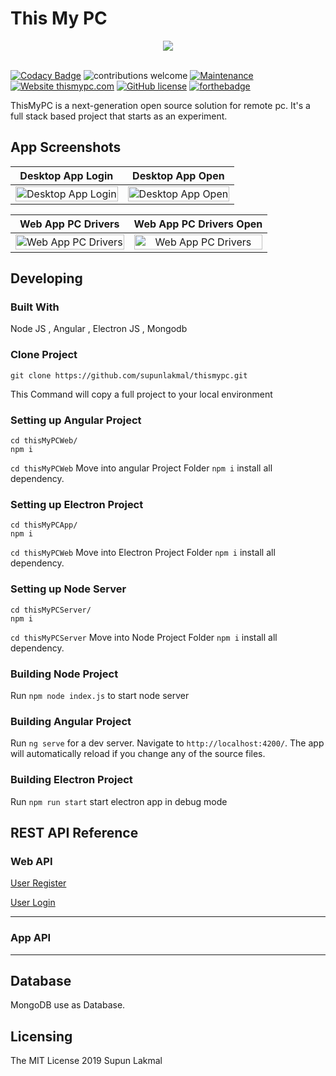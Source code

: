 # This My PC

<div align="center">
    <a href="http://thismypc.com/">
        <img src="http://thismypc.com/assets/images/logo/logo-mini.png">
    </a>
</div>
<br />


[![Codacy Badge](https://api.codacy.com/project/badge/Grade/5b677e607def4466b8084eb76be4f0d7)](https://app.codacy.com/app/supunlakmal/thismypc?utm_source=github.com&utm_medium=referral&utm_content=supunlakmal/thismypc&utm_campaign=Badge_Grade_Dashboard) 
![contributions welcome](https://img.shields.io/badge/contributions-welcome-brightgreen.svg?style=flat) [![Maintenance](https://img.shields.io/badge/Maintained%3F-yes-green.svg)](https://github.com/supunlakmal/thismypc/graphs/commit-activity) [![Website thismypc.com](https://img.shields.io/website-up-down-green-red/http/shields.io.svg)](http://thismypc.com/) [![GitHub license](https://img.shields.io/badge/license-MIT-blue.svg?style=flat-square)](https://github.com/supunlakmal/thismypc/blob/master/LICENSE) [![forthebadge](https://forthebadge.com/images/badges/made-with-javascript.svg)](http://thismypc.com/)

ThisMyPC is a next-generation open source solution for remote pc. It's a full stack based project that starts as an experiment.

## App Screenshots

Desktop App  Login         |  Desktop App Open
:-------------------------:|:-------------------------:
<img src="https://raw.githubusercontent.com/supunlakmal/thismypc/master/thisMyPCWeb/src/assets/images/screen/app-login.PNG" title="Desktop App  Login " width="100%"> |<img src="https://raw.githubusercontent.com/supunlakmal/thismypc/master/thisMyPCWeb/src/assets/images/screen/app-home.PNG" title="Desktop App Open" width="100%">

Web App  PC  Drivers       |  Web App PC Drivers Open
:-------------------------:|:-------------------------:
<img src="https://raw.githubusercontent.com/supunlakmal/thismypc/master/thisMyPCWeb/src/assets/images/screen/web-system.PNG" title="Web App  PC  Drivers" width="100%"> |<img src="https://raw.githubusercontent.com/supunlakmal/thismypc/master/thisMyPCWeb/src/assets/images/screen/web-system.PNG" title="Web App  PC  Drivers" width="100%">


## Developing

### Built With
Node JS , Angular , Electron JS , Mongodb

### Clone Project

```shell
git clone https://github.com/supunlakmal/thismypc.git
```
This Command  will copy a full  project  to your local  environment 

### Setting up Angular Project

```shell
cd thisMyPCWeb/
npm i
```

`cd thisMyPCWeb` Move into angular Project Folder 
`npm i` install all  dependency.

### Setting up Electron Project

```shell
cd thisMyPCApp/
npm i
```

`cd thisMyPCWeb` Move into  Electron  Project Folder 
`npm i` install all  dependency.


### Setting up Node Server 

```shell
cd thisMyPCServer/
npm i
```

`cd thisMyPCServer` Move into  Node  Project Folder 
`npm i` install all  dependency.



### Building Node  Project

Run `npm node index.js` to start node server


### Building Angular Project

Run `ng serve` for a dev server. Navigate to `http://localhost:4200/`. The app will automatically reload if you change any of the source files.

### Building Electron  Project

Run `npm run start` start electron app in debug mode

## REST  API Reference

### Web API

[User Register](api/UserRegister.md)

[User Login](api/LoginFromWeb.md)



---
### App API
---

## Database

MongoDB use as Database. 

## Licensing

The MIT License 2019 Supun Lakmal
